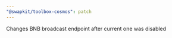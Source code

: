 ```yaml
---
"@swapkit/toolbox-cosmos": patch
---
```


Changes BNB broadcast endpoint after current one was disabled
